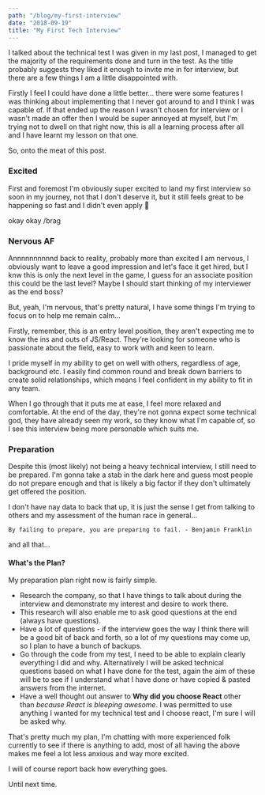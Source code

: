 ```yaml
---
path: "/blog/my-first-interview"
date: "2018-09-19"
title: "My First Tech Interview"
---
```

I talked about the technical test I was given in my last post, I managed to get the majority of the requirements done and turn in the test. As the title probably suggests they liked it enough to invite me in for interview, but there are a few things I am a little disappointed with.

Firstly I feel I could have done a little better... there were some features I was thinking about implementing that I never got around to and I think I was capable of. If that ended up the reason I wasn't chosen for interview or I wasn't made an offer then I would be super annoyed at myself, but I'm trying not to dwell on that right now, this is all a learning process after all and I have learnt my lesson on that one.

So, onto the meat of this post.

### Excited 

First and foremost I'm obviously super excited to land my first interview so soon in my journey, not that I don't deserve it, but it still feels great to be happening so fast and I didn't even apply 🤣

okay okay /brag

### Nervous AF 

Annnnnnnnnnd back to reality, probably more than excited I am nervous, I obviously want to leave a good impression and let's face it get hired, but I knw this is only the next level in the game, I guess for an associate position this could be the last level? Maybe I should start thinking of my interviewer as the end boss?

But, yeah, I'm nervous, that's pretty natural, I have some things I'm trying to focus on to help me remain calm...

Firstly, remember, this is an entry level position, they aren't expecting me to know the ins and outs of JS/React. They're looking for someone who is passionate about the field, easy to work with and keen to learn.

I pride myself in my ability to get on well with others, regardless of age, background etc. I easily find common round and break down barriers to create solid relationships, which means I feel confident in my ability to fit in any team.

When I go through that it puts me at ease, I feel more relaxed and comfortable. At the end of the day, they're not gonna expect some technical god, they have already seen my work, so they know what I'm capable of, so I see this interview being more personable which suits me.

### Preparation 

Despite this (most likely) not being a heavy technical interview, I still need to be prepared. I'm gonna take a stab in the dark here and guess most people do not prepare enough and that is likely a big factor if they don't ultimately get offered the position.

I don't have nay data to back that up, it is just the sense I get from talking to others and my assessment of the human race in general...

```
By failing to prepare, you are preparing to fail. - Benjamin Franklin
```

and all that...

#### What's the Plan? 

My preparation plan right now is fairly simple.

- Research the company, so that I have things to talk about during the interview and demonstrate my interest and desire to work there.
- This research will also enable me to ask good questions at the end (always have questions).
- Have a lot of questions - if the interview goes the way I think there will be a good bit of back and forth, so a lot of my questions may come up, so I plan to have a bunch of backups.
-  Go through the code from my test, I need to be able to explain clearly everything I did and why. Alternatively I will be asked technical questions based on what I have done for the test, again the aim of these will be to see if I understand what I have done or have copied & pasted answers from the internet.
- Have a well thought out answer to **Why did you choose React** other than *because React is bleeping awesome*. I was permitted to use anything I wanted for my technical test and I choose react, I'm sure I will be asked why.

That's pretty much my plan, I'm chatting with more experienced folk currently to see if there is anything to add, most of all having the above makes me feel a lot less anxious and way more excited.

I will of course report back how everything goes.

Until next time.